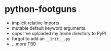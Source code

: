 # python-footguns

- implicit relative imports
- mutable default keyword arguments
- oops I've uploaded my home directory to PyPI
- forgot to add an `__init__.py`
- ...more TBD
